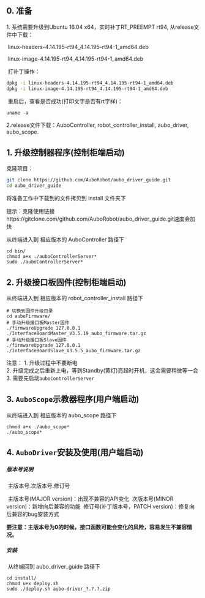 ## 0\. 准备

1\. 系统需要升级到Ubuntu 16.04 x64，实时补丁RT_PREEMPT rt94, 从release文件中下载：

​	linux-headers-4.14.195-rt94_4.14.195-rt94-1_amd64.deb

​	linux-image-4.14.195-rt94_4.14.195-rt94-1_amd64.deb  

​    打补丁操作：

```bash
dpkg -i linux-headers-4.14.195-rt94_4.14.195-rt94-1_amd64.deb
dpkg -i linux-image-4.14.195-rt94_4.14.195-rt94-1_amd64.deb  
```

​    重启后，查看是否成功(打印文字是否有rt字样)：

```
uname -a
```

2.release文件下载：AuboController,   robot_controller_install,   aubo_driver,   aubo_scope.

##   

## 1\. 升级控制器程序(控制柜端启动)

克隆项目：

```bash
git clone https://github.com/AuboRobot/aubo_driver_guide.git
cd aubo_driver_guide
```

将准备工作中下载到的文件拷贝到 install 文件夹下

提示：克隆使用链接https://gitclone.com/github.com/AuboRobot/aubo_driver_guide.git速度会加快

从终端进入到 相应版本的 AuboController 路径下

```
cd bin/
chmod a+x ./auboControllerServer*
sudo ./auboControllerServer*
```



## 2\. 升级接口板固件(控制柜端启动)

从终端进入到 相应版本的 robot_controller_install 路径下

```
# 切换到固件升级目录
cd auboFirmware/
# 手动升级接口板Master固件
./firmwareUpgrade 127.0.0.1 ./InterfaceBoardMaster_V3.5.19_aubo_firmware.tar.gz
# 手动升级接口板Slave固件
./firmwareUpgrade 127.0.0.1 ./InterfaceBoardSlave_V3.5.5_aubo_firmware.tar.gz
```

注意：
1\. 升级过程中不要断电  
2\. 升级完成之后重新上电，等到Standby(黄灯)亮起时开机，这会需要稍微等一会
3\. 需要先启动`auboControllerServer`



## 3\. `AuboScope`示教器程序(用户端启动)

从终端进入到 相应版本的 aubo_scope 路径下

```
chmod a+x ./aubo_scope*
./aubo_scope*
```



## 4\. `AuboDriver`安装及使用(用户端启动)

##### 版本号说明

​	主版本号.次版本号.修订号	

​	主版本号(MAJOR version)：出现不兼容的API变化
​	次版本号(MINOR version)：新增向后兼容的功能
​	修订号(补丁版本号，PATCH version)：修复向后兼容的bug安装方式

​    **要注意：主版本号为0的时候，接口函数可能会变化的风险，容易发生不兼容情况。**

##### 安装

​    从终端回到 aubo_driver_guide 路径下

```
cd install/
chmod u+x deploy.sh
sudo ./deploy.sh aubo-driver_?.?.?.zip
```



